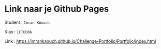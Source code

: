 # Link naar je Github Pages

Student : `Imran KAouch`

Klas    : `LCTOO0A`

Link    : https://imrankaouch.github.io/Challenge-Portfolio/Portfolio/index.html